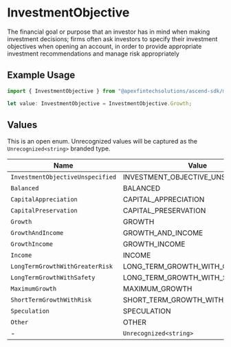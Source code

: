 # InvestmentObjective

The financial goal or purpose that an investor has in mind when making investment decisions; firms often ask investors to specify their investment objectives when opening an account, in order to provide appropriate investment recommendations and manage risk appropriately

## Example Usage

```typescript
import { InvestmentObjective } from "@apexfintechsolutions/ascend-sdk/models/components";

let value: InvestmentObjective = InvestmentObjective.Growth;
```

## Values

This is an open enum. Unrecognized values will be captured as the `Unrecognized<string>` branded type.

| Name                               | Value                              |
| ---------------------------------- | ---------------------------------- |
| `InvestmentObjectiveUnspecified`   | INVESTMENT_OBJECTIVE_UNSPECIFIED   |
| `Balanced`                         | BALANCED                           |
| `CapitalAppreciation`              | CAPITAL_APPRECIATION               |
| `CapitalPreservation`              | CAPITAL_PRESERVATION               |
| `Growth`                           | GROWTH                             |
| `GrowthAndIncome`                  | GROWTH_AND_INCOME                  |
| `GrowthIncome`                     | GROWTH_INCOME                      |
| `Income`                           | INCOME                             |
| `LongTermGrowthWithGreaterRisk`    | LONG_TERM_GROWTH_WITH_GREATER_RISK |
| `LongTermGrowthWithSafety`         | LONG_TERM_GROWTH_WITH_SAFETY       |
| `MaximumGrowth`                    | MAXIMUM_GROWTH                     |
| `ShortTermGrowthWithRisk`          | SHORT_TERM_GROWTH_WITH_RISK        |
| `Speculation`                      | SPECULATION                        |
| `Other`                            | OTHER                              |
| -                                  | `Unrecognized<string>`             |
